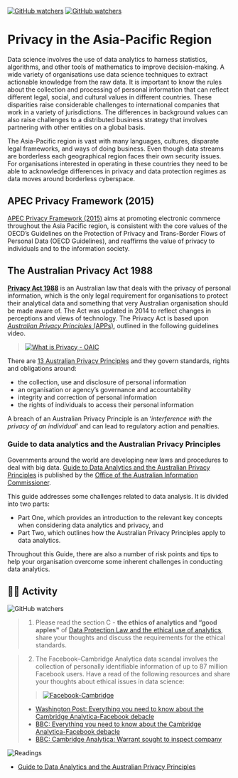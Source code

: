 [![GitHub watchers](https://img.shields.io/badge/tulip--lab-Modern--Data--Science-brightgreen)](../README.md)
[![GitHub watchers](https://img.shields.io/badge/Module-Advanced-orange)](README.md)

# Privacy in the Asia-Pacific Region

Data science involves the use of data analytics to harness statistics, algorithms, and other tools of mathematics to improve decision-making. A wide variety of organisations use data science techniques to extract actionable knowledge from the raw data. It is important to know the rules about the collection and processing of personal information that can reflect different legal, social, and cultural values in different countries. These disparities raise considerable challenges to international companies that work in a variety of jurisdictions. The differences in background values can also raise challenges to a distributed business strategy that involves partnering with other entities on a global basis.


The Asia-Pacific region is vast with many languages, cultures, disparate legal frameworks, and ways of doing business.
Even though data streams are borderless each geographical region faces their own security issues. For organisations interested in operating in these countries they need to be able to acknowledge differences in privacy and data protection regimes as data moves around borderless cyberspace.

## APEC Privacy Framework (2015)

[APEC Privacy Framework (2015)](https://www.apec.org/Publications/2017/08/APEC-Privacy-Framework-(2015)) aims at promoting electronic commerce throughout the Asia Pacific region, is consistent with the core values of the OECD’s Guidelines on the Protection of Privacy and Trans-Border Flows of Personal Data (OECD Guidelines), and reaffirms the value of privacy to individuals and to the information society.

## The Australian Privacy Act 1988

[**Privacy Act 1988**](https://www.legislation.gov.au/Series/C2004A03712) is an Australian law that deals with the privacy of personal information, which is the only legal requirement for organisations to protect their analytical data and something that very Australian organisation should be made aware of. The Act was updated in 2014 to reflect changes in perceptions and views of technology. The Privacy Act is based upon [*Australian Privacy Principles* (APPs)](https://www.oaic.gov.au/privacy/australian-privacy-principles/), outlined in the following guidelines video. 

>[![What is Privacy - OAIC](https://img.youtube.com/vi/gd-1iR1611o/0.jpg)](https://www.youtube.com/watch?v=gd-1iR1611o "What is Privacy - OAIC")

There are [13 Australian Privacy Principles](https://www.oaic.gov.au/privacy/australian-privacy-principles-guidelines/
) and they govern standards, rights and obligations around:

- the collection, use and disclosure of personal information
- an organisation or agency’s governance and accountability
- integrity and correction of personal information
- the rights of individuals to access their personal information


A breach of an Australian Privacy Principle is an ‘*interference with the privacy of an individual*’ and can lead to regulatory action and penalties.

### Guide to data analytics and the Australian Privacy Principles

Governments around the world are developing new laws and procedures to deal with big data. [Guide to Data Analytics and the Australian Privacy Principles](https://www.oaic.gov.au/privacy/guidance-and-advice/guide-to-data-analytics-and-the-australian-privacy-principles/) is published by the [Office of the Australian Information Commissioner](https://www.oaic.gov.au/). 

This guide addresses some challenges related to data analysis. It is divided into two parts: 

- Part One, which provides an introduction to the relevant key concepts when considering data analytics and privacy, and 
- Part Two, which outlines how the Australian Privacy Principles apply to data analytics. 
 
Throughout this Guide, there are also a number of risk points and tips to help your organisation overcome some inherent challenges in conducting data analytics.


## :biking_man: Activity

![GitHub watchers](https://img.shields.io/badge/MDS-Learning--Activity-yellow)
>1. Please read the section C - **the ethics of analytics and “good apples"** of [Data Protection Law and
the ethical use of analytics](https://iapp.org/media/pdf/knowledge_center/Ethical_Underpinnings_of_Analytics.pdf), share your thoughts and discuss the requirements for the ethical standards.

>2. The Facebook–Cambridge Analytica data scandal involves the collection of personally identifiable information of up to 87 million Facebook users. Have a read of the following resources and share your thoughts about ethical issues in data science:
> >[![Facebook-Cambridge](https://img.youtube.com/vi/mpbeOCKZFfQ/0.jpg)](https://www.youtube.com/watch?v=mpbeOCKZFfQ "Facebook-Cambridge")
>   - [Washington Post: Everything you need to know about the Cambridge Analytica-Facebook debacle](https://www.washingtonpost.com/news/politics/wp/2018/03/19/everything-you-need-to-know-about-the-cambridge-analytica-facebook-debacle/) 
>   - [BBC: Everything you need to know about the Cambridge Analytica-Facebook debacle](https://www.bbc.com/news/technology-43718175)
>   - [BBC: Cambridge Analytica: Warrant sought to inspect company](https://www.bbc.com/news/technology-43465700)



![Readings](https://img.shields.io/badge/MDS-Readings-red)
- [Guide to Data Analytics and the Australian Privacy Principles](https://www.oaic.gov.au/privacy/guidance-and-advice/guide-to-data-analytics-and-the-australian-privacy-principles/
)